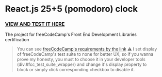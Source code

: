 # React.js 25+5 (pomodoro) clock  
### [VIEW AND TEST IT HERE](https://vaskovskied.github.io/twenty-five-five-clock-fcc/)  
The project for freeCodeCamp's Front End Development Libraries certification  
> You can see [freeCodeCamp's requirements by the link](https://www.freecodecamp.org/learn/front-end-development-libraries/front-end-development-libraries-projects/build-a-25--5-clock)
> :warning: I set display of freeCodeCamp's test suite to none for better UX, so if you wanna prove my honesty, you must to choose it in your developer tools (div.#fcc_test_suite_wrapper) and change it's display property to block or simply click corresponding checkbox to disable it.  
